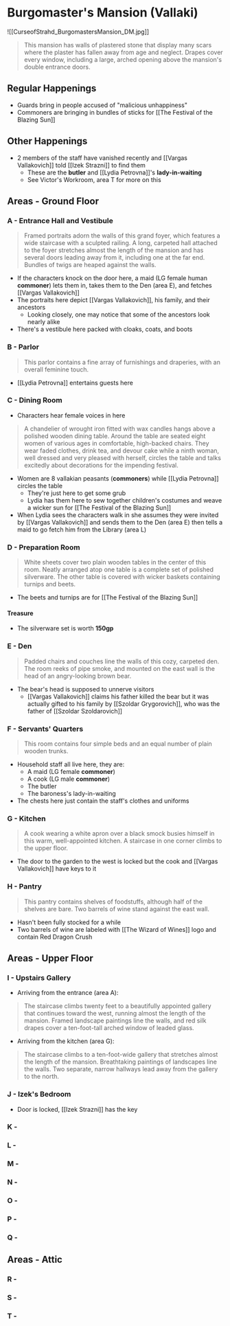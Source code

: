 # Burgomaster's Mansion (Vallaki)
![[CurseofStrahd_BurgomastersMansion_DM.jpg]]
> This mansion has walls of plastered stone that display many scars where the plaster has fallen away from age and neglect. Drapes cover every window, including a large, arched opening above the mansion's double entrance doors.

## Regular Happenings
* Guards bring in people accused of "malicious unhappiness"
* Commoners are bringing in bundles of sticks for [[The Festival of the Blazing Sun]]

## Other Happenings
* 2 members of the staff have vanished recently and [[Vargas Vallakovich]] told [[Izek Strazni]] to find them
  * These are the **butler** and [[Lydia Petrovna]]'s **lady-in-waiting**
  * See Victor's Workroom, area T for more on this

## Areas - Ground Floor
### A - Entrance Hall and Vestibule
> Framed portraits adorn the walls of this grand foyer, which features a wide staircase with a sculpted railing. A long, carpeted hall attached to the foyer stretches almost the length of the mansion and has several doors leading away from it, including one at the far end. Bundles of twigs are heaped against the walls.
* If the characters knock on the door here, a maid (LG female human **commoner**) lets them in, takes them to the Den (area E), and fetches [[Vargas Vallakovich]]
* The portraits here depict [[Vargas Vallakovich]], his family, and their ancestors
  * Looking closely, one may notice that some of the ancestors look nearly alike
* There's a vestibule here packed with cloaks, coats, and boots

### B - Parlor
> This parlor contains a fine array of furnishings and draperies, with an overall feminine touch.

* [[Lydia Petrovna]] entertains guests here

### C - Dining Room
* Characters hear female voices in here
> A chandelier of wrought iron fitted with wax candles hangs above a polished wooden dining table. Around the table are seated eight women of various ages in comfortable, high-backed chairs. They wear faded clothes, drink tea, and devour cake while a ninth woman, well dressed and very pleased with herself, circles the table and talks excitedly about decorations for the impending festival.

* Women are 8 vallakian peasants (**commoners**) while [[Lydia Petrovna]] circles the table
  * They're just here to get some grub
  * Lydia has them here to sew together children's costumes and weave a wicker sun for [[The Festival of the Blazing Sun]]
* When Lydia sees the characters walk in she assumes they were invited by [[Vargas Vallakovich]] and sends them to the Den (area E) then tells a maid to go fetch him from the Library (area L)

### D - Preparation Room
> White sheets cover two plain wooden tables in the center of this room. Neatly arranged atop one table is a complete set of polished silverware. The other table is covered with wicker baskets containing turnips and beets.

* The beets and turnips are for [[The Festival of the Blazing Sun]]

#### Treasure
* The silverware set is worth **150gp**

### E - Den
> Padded chairs and couches line the walls of this cozy, carpeted den. The room reeks of pipe smoke, and mounted on the east wall is the head of an angry-looking brown bear.

* The bear's head is supposed to unnerve visitors
  * [[Vargas Vallakovich]] claims his father killed the bear but it was actually gifted to his family by [[Szoldar Grygorovich]], who was the father of [[Szoldar Szoldarovich]]

### F - Servants' Quarters
> This room contains four simple beds and an equal number of plain wooden trunks.
* Household staff all live here, they are:
  * A maid (LG female **commoner**)
  * A cook (LG male **commoner**)
  * The butler
  * The baroness's lady-in-waiting
* The chests here just contain the staff's clothes and uniforms

### G - Kitchen
> A cook wearing a white apron over a black smock busies himself in this warm, well-appointed kitchen. A staircase in one corner climbs to the upper floor.
* The door to the garden to the west is locked but the cook and [[Vargas Vallakovich]] have keys to it

### H - Pantry
> This pantry contains shelves of foodstuffs, although half of the shelves are bare. Two barrels of wine stand against the east wall.
* Hasn't been fully stocked for a while
* Two barrels of wine are labeled with [[The Wizard of Wines]] logo and contain Red Dragon Crush

## Areas - Upper Floor
### I - Upstairs Gallery
* Arriving from the entrance (area A): 
> The staircase climbs twenty feet to a beautifully appointed gallery that continues toward the west, running almost the length of the mansion. Framed landscape paintings line the walls, and red silk drapes cover a ten-foot-tall arched window of leaded glass.

* Arriving from the kitchen (area G):
> The staircase climbs to a ten-foot-wide gallery that stretches almost the length of the mansion. Breathtaking paintings of landscapes line the walls. Two separate, narrow hallways lead away from the gallery to the north.

### J - Izek's Bedroom
* Door is locked, [[Izek Strazni]] has the key
>

### K - 

### L - 

### M - 

### N - 

### O - 

### P - 

### Q - 

## Areas - Attic
### R - 

### S - 

### T - 